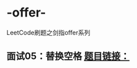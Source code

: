 # -offer-
LeetCode刷题之剑指offer系列<br>
## 面试05：替换空格              [题目链接：](https://leetcode-cn.com/problems/ti-huan-kong-ge-lcof/)

